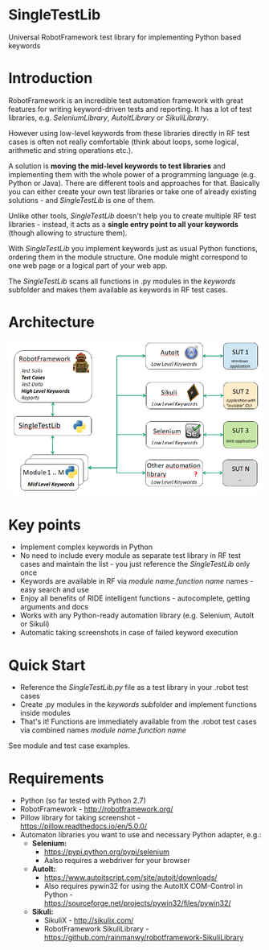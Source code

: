 # SingleTestLib
Universal RobotFramework test library for implementing Python based keywords

# Introduction
RobotFramework is an incredible test automation framework with great features for writing keyword-driven tests and reporting.
It has a lot of test libraries, e.g. _SeleniumLibrary_, _AutoItLibrary_ or _SikuliLibrary_.

However using low-level keywords from these libraries directly in RF test cases is often not really comfortable (think about loops, some logical, arithmetic and string operations etc.).

A solution is **moving the mid-level keywords to test libraries** and implementing them with the whole power of a programming language (e.g. Python or Java).
There are different tools and approaches for that. Basically you can either create your own test libraries or take one of already existing solutions - and _SingleTestLib_ is one of them.

Unlike other tools, _SingleTestLib_ doesn't help you to create multiple RF test libraries - instead, it acts as a **single entry point to all your keywords** (though allowing to structure them).

With _SingleTestLib_ you implement keywords just as usual Python functions, ordering them in the module structure.
One module might correspond to one web page or a logical part of your web app.

The _SingleTestLib_ scans all functions in .py modules in the _keywords_ subfolder and makes them available as keywords in RF test cases.

# Architecture
![Architecture picture](Architecture.png)

# Key points
- Implement complex keywords in Python
- No need to include every module as separate test library in RF test cases and maintain the list - you just reference the _SingleTestLib_ only once
- Keywords are available in RF via _module name_._function name_ names - easy search and use
- Enjoy all benefits of RIDE intelligent functions - autocomplete, getting arguments and docs
- Works with any Python-ready automation library (e.g. Selenium, AutoIt or Sikuli)
- Automatic taking screenshots in case of failed keyword execution

# Quick Start 
- Reference the _SingleTestLib.py_ file as a test library in your .robot test cases
- Create .py modules in the _keywords_ subfolder and implement functions inside modules
- That's it! Functions are immediately available from the .robot test cases via combined names _module name_._function name_

See module and test case examples.

# Requirements
- Python (so far tested with Python 2.7)
- RobotFramework - http://robotframework.org/
- Pillow library for taking screenshot - https://pillow.readthedocs.io/en/5.0.0/
- Automaton libraries you want to use and necessary Python adapter, e.g.:
    - **Selenium:**
        - https://pypi.python.org/pypi/selenium
        - Aalso requires a webdriver for your browser
    - **AutoIt:**
        - https://www.autoitscript.com/site/autoit/downloads/
        - Also requires pywin32 for using the AutoItX COM-Control in Python - https://sourceforge.net/projects/pywin32/files/pywin32/
    - **Sikuli:**
        - SikuliX - http://sikulix.com/
        - RobotFramework SikuliLibrary - https://github.com/rainmanwy/robotframework-SikuliLibrary
